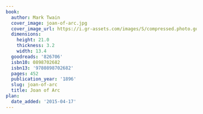 ```yaml
---
book:
  author: Mark Twain
  cover_image: joan-of-arc.jpg
  cover_image_url: https://i.gr-assets.com/images/S/compressed.photo.goodreads.com/books/1353428469l/826706._SX98_.jpg
  dimensions:
    height: 21.0
    thickness: 3.2
    width: 13.4
  goodreads: '826706'
  isbn10: 0898702682
  isbn13: '9780898702682'
  pages: 452
  publication_year: '1896'
  slug: joan-of-arc
  title: Joan of Arc
plan:
  date_added: '2015-04-17'
---
```

